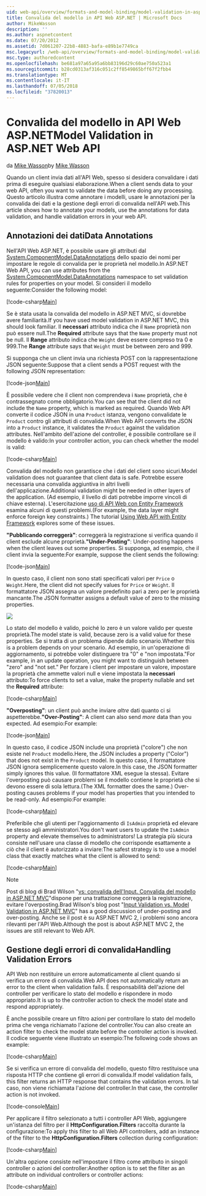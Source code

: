 ```yaml
---
uid: web-api/overview/formats-and-model-binding/model-validation-in-aspnet-web-api
title: Convalida del modello in API Web ASP.NET | Microsoft Docs
author: MikeWasson
description: ''
ms.author: aspnetcontent
ms.date: 07/20/2012
ms.assetid: 7d061207-22b8-4883-bafa-e89b1e7749ca
msc.legacyurl: /web-api/overview/formats-and-model-binding/model-validation-in-aspnet-web-api
msc.type: authoredcontent
ms.openlocfilehash: be681a97a65a95a6bb83196d29c60ae750a523a1
ms.sourcegitcommit: b28cd0313af316c051c2ff8549865bff67f2fbb4
ms.translationtype: MT
ms.contentlocale: it-IT
ms.lasthandoff: 07/05/2018
ms.locfileid: "37820013"
---
```

<a name="model-validation-in-aspnet-web-api"></a><span data-ttu-id="e8c37-102">Convalida del modello in API Web ASP.NET</span><span class="sxs-lookup"><span data-stu-id="e8c37-102">Model Validation in ASP.NET Web API</span></span>
====================
<span data-ttu-id="e8c37-103">da [Mike Wasson](https://github.com/MikeWasson)</span><span class="sxs-lookup"><span data-stu-id="e8c37-103">by [Mike Wasson](https://github.com/MikeWasson)</span></span>

<span data-ttu-id="e8c37-104">Quando un client invia dati all'API Web, spesso si desidera convalidare i dati prima di eseguire qualsiasi elaborazione.</span><span class="sxs-lookup"><span data-stu-id="e8c37-104">When a client sends data to your web API, often you want to validate the data before doing any processing.</span></span> <span data-ttu-id="e8c37-105">Questo articolo illustra come annotare i modelli, usare le annotazioni per la convalida dei dati e la gestione degli errori di convalida nell'API web.</span><span class="sxs-lookup"><span data-stu-id="e8c37-105">This article shows how to annotate your models, use the annotations for data validation, and handle validation errors in your web API.</span></span>

## <a name="data-annotations"></a><span data-ttu-id="e8c37-106">Annotazioni dei dati</span><span class="sxs-lookup"><span data-stu-id="e8c37-106">Data Annotations</span></span>

<span data-ttu-id="e8c37-107">Nell'API Web ASP.NET, è possibile usare gli attributi dal [System.ComponentModel.DataAnnotations](/dotnet/api/system.componentmodel.dataannotations) dello spazio dei nomi per impostare le regole di convalida per le proprietà nel modello.</span><span class="sxs-lookup"><span data-stu-id="e8c37-107">In ASP.NET Web API, you can use attributes from the [System.ComponentModel.DataAnnotations](/dotnet/api/system.componentmodel.dataannotations) namespace to set validation rules for properties on your model.</span></span> <span data-ttu-id="e8c37-108">Si consideri il modello seguente:</span><span class="sxs-lookup"><span data-stu-id="e8c37-108">Consider the following model:</span></span>

[!code-csharp[Main](model-validation-in-aspnet-web-api/samples/sample1.cs)]

<span data-ttu-id="e8c37-109">Se è stata usata la convalida del modello in ASP.NET MVC, si dovrebbe avere familiarità.</span><span class="sxs-lookup"><span data-stu-id="e8c37-109">If you have used model validation in ASP.NET MVC, this should look familiar.</span></span> <span data-ttu-id="e8c37-110">Il **necessari** attributo indica che il `Name` proprietà non può essere null.</span><span class="sxs-lookup"><span data-stu-id="e8c37-110">The **Required** attribute says that the `Name` property must not be null.</span></span> <span data-ttu-id="e8c37-111">Il **Range** attributo indica che `Weight` deve essere compreso tra 0 e 999.</span><span class="sxs-lookup"><span data-stu-id="e8c37-111">The **Range** attribute says that `Weight` must be between zero and 999.</span></span>

<span data-ttu-id="e8c37-112">Si supponga che un client invia una richiesta POST con la rappresentazione JSON seguente:</span><span class="sxs-lookup"><span data-stu-id="e8c37-112">Suppose that a client sends a POST request with the following JSON representation:</span></span>

[!code-json[Main](model-validation-in-aspnet-web-api/samples/sample2.json)]

<span data-ttu-id="e8c37-113">È possibile vedere che il client non comprendeva i `Name` proprietà, che è contrassegnato come obbligatorio.</span><span class="sxs-lookup"><span data-stu-id="e8c37-113">You can see that the client did not include the `Name` property, which is marked as required.</span></span> <span data-ttu-id="e8c37-114">Quando Web API converte il codice JSON in una `Product` istanza, vengono convalidate le `Product` contro gli attributi di convalida.</span><span class="sxs-lookup"><span data-stu-id="e8c37-114">When Web API converts the JSON into a `Product` instance, it validates the `Product` against the validation attributes.</span></span> <span data-ttu-id="e8c37-115">Nell'ambito dell'azione del controller, è possibile controllare se il modello è valido:</span><span class="sxs-lookup"><span data-stu-id="e8c37-115">In your controller action, you can check whether the model is valid:</span></span>

[!code-csharp[Main](model-validation-in-aspnet-web-api/samples/sample3.cs)]

<span data-ttu-id="e8c37-116">Convalida del modello non garantisce che i dati del client sono sicuri.</span><span class="sxs-lookup"><span data-stu-id="e8c37-116">Model validation does not guarantee that client data is safe.</span></span> <span data-ttu-id="e8c37-117">Potrebbe essere necessaria una convalida aggiuntiva in altri livelli dell'applicazione.</span><span class="sxs-lookup"><span data-stu-id="e8c37-117">Additional validation might be needed in other layers of the application.</span></span> <span data-ttu-id="e8c37-118">(Ad esempio, il livello di dati potrebbe imporre vincoli di chiave esterna). L'esercitazione [uso di API Web con Entity Framework](../data/using-web-api-with-entity-framework/part-1.md) esamina alcuni di questi problemi.</span><span class="sxs-lookup"><span data-stu-id="e8c37-118">(For example, the data layer might enforce foreign key constraints.) The tutorial [Using Web API with Entity Framework](../data/using-web-api-with-entity-framework/part-1.md) explores some of these issues.</span></span>

<span data-ttu-id="e8c37-119">**"Pubblicando correggerà"**: correggerà la registrazione si verifica quando il client esclude alcune proprietà.</span><span class="sxs-lookup"><span data-stu-id="e8c37-119">**"Under-Posting"**: Under-posting happens when the client leaves out some properties.</span></span> <span data-ttu-id="e8c37-120">Si supponga, ad esempio, che il client invia la seguente:</span><span class="sxs-lookup"><span data-stu-id="e8c37-120">For example, suppose the client sends the following:</span></span>

[!code-json[Main](model-validation-in-aspnet-web-api/samples/sample4.json)]

<span data-ttu-id="e8c37-121">In questo caso, il client non sono stati specificati valori per `Price` o `Weight`.</span><span class="sxs-lookup"><span data-stu-id="e8c37-121">Here, the client did not specify values for `Price` or `Weight`.</span></span> <span data-ttu-id="e8c37-122">Il formattatore JSON assegna un valore predefinito pari a zero per le proprietà mancante.</span><span class="sxs-lookup"><span data-stu-id="e8c37-122">The JSON formatter assigns a default value of zero to the missing properties.</span></span>

![](model-validation-in-aspnet-web-api/_static/image1.png)

<span data-ttu-id="e8c37-123">Lo stato del modello è valido, poiché lo zero è un valore valido per queste proprietà.</span><span class="sxs-lookup"><span data-stu-id="e8c37-123">The model state is valid, because zero is a valid value for these properties.</span></span> <span data-ttu-id="e8c37-124">Se si tratta di un problema dipende dallo scenario.</span><span class="sxs-lookup"><span data-stu-id="e8c37-124">Whether this is a problem depends on your scenario.</span></span> <span data-ttu-id="e8c37-125">Ad esempio, in un'operazione di aggiornamento, si potrebbe voler distinguere tra "0" e "non impostata."</span><span class="sxs-lookup"><span data-stu-id="e8c37-125">For example, in an update operation, you might want to distinguish between "zero" and "not set."</span></span> <span data-ttu-id="e8c37-126">Per forzare i client per impostare un valore, impostare la proprietà che ammette valori null e viene impostata la **necessari** attributo:</span><span class="sxs-lookup"><span data-stu-id="e8c37-126">To force clients to set a value, make the property nullable and set the **Required** attribute:</span></span>

[!code-csharp[Main](model-validation-in-aspnet-web-api/samples/sample5.cs?highlight=1-2)]

<span data-ttu-id="e8c37-127">**"Overposting"**: un client può anche inviare *altre* dati quanto ci si aspetterebbe.</span><span class="sxs-lookup"><span data-stu-id="e8c37-127">**"Over-Posting"**: A client can also send *more* data than you expected.</span></span> <span data-ttu-id="e8c37-128">Ad esempio:</span><span class="sxs-lookup"><span data-stu-id="e8c37-128">For example:</span></span>

[!code-json[Main](model-validation-in-aspnet-web-api/samples/sample6.json)]

<span data-ttu-id="e8c37-129">In questo caso, il codice JSON include una proprietà ("colore") che non esiste nel `Product` modello.</span><span class="sxs-lookup"><span data-stu-id="e8c37-129">Here, the JSON includes a property ("Color") that does not exist in the `Product` model.</span></span> <span data-ttu-id="e8c37-130">In questo caso, il formattatore JSON ignora semplicemente questo valore.</span><span class="sxs-lookup"><span data-stu-id="e8c37-130">In this case, the JSON formatter simply ignores this value.</span></span> <span data-ttu-id="e8c37-131">(Il formattatore XML esegue la stessa). Evitare l'overposting può causare problemi se il modello contiene le proprietà che si devono essere di sola lettura.</span><span class="sxs-lookup"><span data-stu-id="e8c37-131">(The XML formatter does the same.) Over-posting causes problems if your model has properties that you intended to be read-only.</span></span> <span data-ttu-id="e8c37-132">Ad esempio:</span><span class="sxs-lookup"><span data-stu-id="e8c37-132">For example:</span></span>

[!code-csharp[Main](model-validation-in-aspnet-web-api/samples/sample7.cs)]

<span data-ttu-id="e8c37-133">Preferibile che gli utenti per l'aggiornamento di `IsAdmin` proprietà ed elevare se stesso agli amministratori.</span><span class="sxs-lookup"><span data-stu-id="e8c37-133">You don't want users to update the `IsAdmin` property and elevate themselves to administrators!</span></span> <span data-ttu-id="e8c37-134">La strategia più sicura consiste nell'usare una classe di modello che corrisponde esattamente a ciò che il client è autorizzato a inviare:</span><span class="sxs-lookup"><span data-stu-id="e8c37-134">The safest strategy is to use a model class that exactly matches what the client is allowed to send:</span></span>

[!code-csharp[Main](model-validation-in-aspnet-web-api/samples/sample8.cs)]

> [!NOTE]
> <span data-ttu-id="e8c37-135">Post di blog di Brad Wilson "[vs: convalida dell'Input. Convalida del modello in ASP.NET MVC](http://bradwilson.typepad.com/blog/2010/01/input-validation-vs-model-validation-in-aspnet-mvc.html)"dispone per una trattazione correggerà la registrazione, evitare l'overposting.</span><span class="sxs-lookup"><span data-stu-id="e8c37-135">Brad Wilson's blog post "[Input Validation vs. Model Validation in ASP.NET MVC](http://bradwilson.typepad.com/blog/2010/01/input-validation-vs-model-validation-in-aspnet-mvc.html)" has a good discussion of under-posting and over-posting.</span></span> <span data-ttu-id="e8c37-136">Anche se il post è su ASP.NET MVC 2, i problemi sono ancora rilevanti per l'API Web.</span><span class="sxs-lookup"><span data-stu-id="e8c37-136">Although the post is about ASP.NET MVC 2, the issues are still relevant to Web API.</span></span>


## <a name="handling-validation-errors"></a><span data-ttu-id="e8c37-137">Gestione degli errori di convalida</span><span class="sxs-lookup"><span data-stu-id="e8c37-137">Handling Validation Errors</span></span>

<span data-ttu-id="e8c37-138">API Web non restituire un errore automaticamente al client quando si verifica un errore di convalida.</span><span class="sxs-lookup"><span data-stu-id="e8c37-138">Web API does not automatically return an error to the client when validation fails.</span></span> <span data-ttu-id="e8c37-139">È responsabilità dell'azione del controller per verificare lo stato del modello e rispondere in modo appropriato.</span><span class="sxs-lookup"><span data-stu-id="e8c37-139">It is up to the controller action to check the model state and respond appropriately.</span></span>

<span data-ttu-id="e8c37-140">È anche possibile creare un filtro azioni per controllare lo stato del modello prima che venga richiamato l'azione del controller.</span><span class="sxs-lookup"><span data-stu-id="e8c37-140">You can also create an action filter to check the model state before the controller action is invoked.</span></span> <span data-ttu-id="e8c37-141">Il codice seguente viene illustrato un esempio:</span><span class="sxs-lookup"><span data-stu-id="e8c37-141">The following code shows an example:</span></span>

[!code-csharp[Main](model-validation-in-aspnet-web-api/samples/sample9.cs)]

<span data-ttu-id="e8c37-142">Se si verifica un errore di convalida del modello, questo filtro restituisce una risposta HTTP che contiene gli errori di convalida.</span><span class="sxs-lookup"><span data-stu-id="e8c37-142">If model validation fails, this filter returns an HTTP response that contains the validation errors.</span></span> <span data-ttu-id="e8c37-143">In tal caso, non viene richiamata l'azione del controller.</span><span class="sxs-lookup"><span data-stu-id="e8c37-143">In that case, the controller action is not invoked.</span></span>

[!code-console[Main](model-validation-in-aspnet-web-api/samples/sample10.cmd)]

<span data-ttu-id="e8c37-144">Per applicare il filtro selezionato a tutti i controller API Web, aggiungere un'istanza del filtro per il **HttpConfiguration.Filters** raccolta durante la configurazione:</span><span class="sxs-lookup"><span data-stu-id="e8c37-144">To apply this filter to all Web API controllers, add an instance of the filter to the **HttpConfiguration.Filters** collection during configuration:</span></span>

[!code-csharp[Main](model-validation-in-aspnet-web-api/samples/sample11.cs)]

<span data-ttu-id="e8c37-145">Un'altra opzione consiste nell'impostare il filtro come attributo in singoli controller o azioni del controller:</span><span class="sxs-lookup"><span data-stu-id="e8c37-145">Another option is to set the filter as an attribute on individual controllers or controller actions:</span></span>

[!code-csharp[Main](model-validation-in-aspnet-web-api/samples/sample12.cs)]

